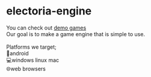 # electoria-engine
You can check out [demo games](https://developerkubilay.github.io/electoria-engine/)<br>
Our goal is to make a game engine that is simple to use.<br><br>
Platforms we target;<br>
📱android<br>
💻windows linux mac<br>
🌐web browsers<br>
